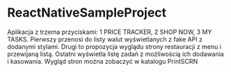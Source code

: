 # ReactNativeSampleProject
Aplikacja z trzema przyciskami: 1 PRICE TRACKER, 2 SHOP NOW, 3 MY TASKS.
Pierwszy przenosi do listy walut wyświetlanych z fake API z dodanymi stylami.
Drugi to propozycja wyglądu strony restauracji z menu i przewijaną listą.
Ostatni wyświetla listę zadań z możliwością ich dodawania i kasowania.
Wygląd stron można zobaczyć w katalogu PrintSCRN

